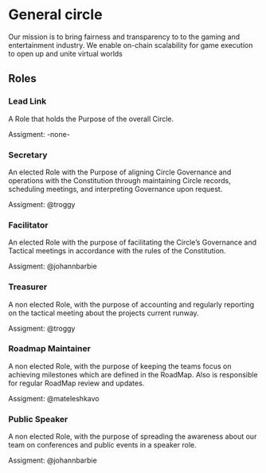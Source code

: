 # General circle

Our mission is to bring fairness and transparency to to the gaming and entertainment industry. We enable on-chain scalability for game execution to open up and unite virtual worlds

## Roles

### Lead Link

A Role that holds the Purpose of the overall Circle.

Assigment: -none-

### Secretary

An elected Role with the Purpose of aligning Circle Governance and operations with the Constitution through maintaining Circle records, scheduling meetings, and interpreting Governance upon request.

Assigment: @troggy

### Facilitator

An elected Role with the purpose of facilitating the Circle’s Governance and Tactical meetings in accordance with the rules of the Constitution.

Assigment: @johannbarbie

### Treasurer

A non elected Role, with the purpose of accounting and regularly reporting on the tactical meeting about the projects current runway.

Assigment: @troggy

### Roadmap Maintainer

A non elected Role, with the purpose of keeping the teams focus on achieving milestones which are defined in the RoadMap. Also is responsible for regular RoadMap review and updates.

Assigment: @mateleshkavo

### Public Speaker

A non elected Role, with the purpose of spreading the awareness about our team on conferences and public events in a speaker role.

Assigment: @johannbarbie